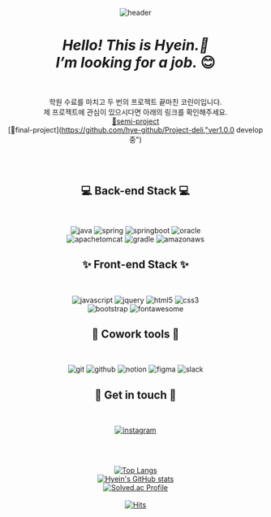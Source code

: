 <div align="center">

![header](https://capsule-render.vercel.app/api?type=waving&color=0:12c2e9,50:c471ed,100:f64f59&height=200&section=header&text=hyein's%20github&fontColor=ffffff&fontSize=30&fontAlignY=37)
# _Hello! This is Hyein.👋_<br>_I’m looking for a job._ 😊<br>
<br>
  
학원 수료를 마치고 두 번의 프로젝트 끝마친 코린이입니다.<br>
제 프로젝트에 관심이 있으시다면 아래의 링크를 확인해주세요.<br>
[🔗semi-project](https://github.com/hye-github/KH-semi-project)<br>
[🔗final-project](https://github.com/hye-github/Project-deli,"ver1.0.0 develop 중")<br>

<br>
<br>

## 💻 Back-end Stack 💻<br>
<br>
  
![java](https://img.shields.io/badge/JAVA-007396?style=for-the-badge&logo=java&logoColor=white) ![spring](https://img.shields.io/badge/Spring-6DB33F?style=for-the-badge&logo=Spring&logoColor=white)
![springboot](https://img.shields.io/badge/springboot-6DB33F?style=for-the-badge&logo=springboot&logoColor=white) ![oracle](https://img.shields.io/badge/oracle-F80000?style=for-the-badge&logo=oracle&logoColor=white)<br>
![apachetomcat](https://img.shields.io/badge/apachetomcat-F8DC75?style=for-the-badge&logo=apachetomcat&logoColor=white) ![gradle](https://img.shields.io/badge/gradle-02303A?style=for-the-badge&logo=gradle&logoColor=white) ![amazonaws](https://img.shields.io/badge/amazonaws-232F3E?style=for-the-badge&logo=amazonaws&logoColor=white)

## ✨ Front-end Stack ✨<br>
<br>
  
![javascript](https://img.shields.io/badge/javascript-F7DF1E?style=for-the-badge&logo=javascript&logoColor=black)
![jquery](https://img.shields.io/badge/jquery-0769AD?style=for-the-badge&logo=jquery&logoColor=white)
![html5](https://img.shields.io/badge/html-E34F26?style=for-the-badge&logo=html5&logoColor=white)
![css3](https://img.shields.io/badge/css-1572B6?style=for-the-badge&logo=css3&logoColor=white)<br>
![bootstrap](https://img.shields.io/badge/bootstrap-7952B3?style=for-the-badge&logo=bootstrap&logoColor=white)
![fontawesome](https://img.shields.io/badge/fontawesome-339AF0?style=for-the-badge&logo=fontawesome&logoColor=white)

## 🤝 Cowork tools 🤝<br>
<br>
  
![git](https://img.shields.io/badge/git-F05032?style=for-the-badge&logo=git&logoColor=white)
![github](https://img.shields.io/badge/github-181717?style=for-the-badge&logo=github&logoColor=white)
![notion](https://img.shields.io/badge/notion-000000?style=for-the-badge&logo=notion&logoColor=white)
![figma](https://img.shields.io/badge/figma-F24E1E?style=for-the-badge&logo=figma&logoColor=white)
![slack](https://img.shields.io/badge/slack-4A154B?style=for-the-badge&logo=slack&logoColor=white)

## 📌 Get in touch 📌<br>
<br>
  
[![instagram](https://img.shields.io/badge/instagram-E4405F?style=for-the-badge&logo=instagram&logoColor=black)](https://www.instagram.com/hye_iio/)

<br>
<br>

[![Top Langs](https://github-readme-stats.vercel.app/api/top-langs/?username=hye-github&layout=compact&theme=buefy)](https://github.com/anuraghazra/github-readme-stats)<br>
[![Hyein's GitHub stats](https://github-readme-stats.vercel.app/api?username=hye-github&show_icons=true&theme=buefy)](https://github.com/anuraghazra/github-readme-stats)<br>
[![Solved.ac Profile](http://mazassumnida.wtf/api/v2/generate_badge?boj=hyein12)](https://solved.ac/hyein12/)<br><br>
[![Hits](https://hits.seeyoufarm.com/api/count/incr/badge.svg?url=https%3A%2F%2Fgithub.com%2Fhye-github%2Fhit-counter&count_bg=%238435B6&title_bg=%23555555&icon=&icon_color=%23E7E7E7&title=hits&edge_flat=false)](https://hits.seeyoufarm.com)

</div>
